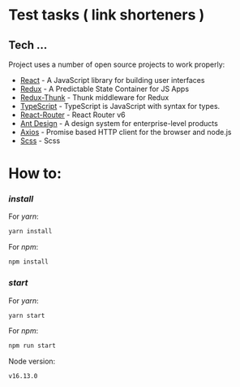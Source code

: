 # Test tasks ( link shorteners )

## Tech ...

Project uses a number of open source projects to work properly:

-   [React](https://reactjs.org/) - A JavaScript library for building user interfaces
-   [Redux](https://redux.js.org/) - A Predictable State Container for JS Apps
-   [Redux-Thunk](https://www.npmjs.com/package/redux-thunk) - Thunk middleware for Redux
-   [TypeScript](https://www.typescriptlang.org/) - TypeScript is JavaScript with syntax for types.
-   [React-Router](https://reactrouter.com/) - React Router v6
-   [Ant Design](https://ant.design/) - A design system for enterprise-level products
-   [Axios](https://www.npmjs.com/package/axios) - Promise based HTTP client for the browser and node.js
-   [Scss](https://sass-scss.ru/) - Scss

# How to:

### _install_

For _yarn_:

```sh
yarn install
```

For _npm_:

```sh
npm install
```

### _start_

For _yarn_:

```sh
yarn start
```

For _npm_:

```sh
npm run start
```

Node version:

```sh
v16.13.0
```
